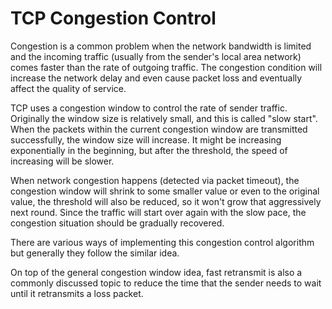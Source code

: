 # TCP Congestion Control

Congestion is a common problem when the network bandwidth is limited and the incoming traffic (usually from the sender's local area network) comes faster than the rate of outgoing traffic. The congestion condition will increase the network delay and even cause packet loss and eventually affect the quality of service.

TCP uses a congestion window to control the rate of sender traffic. Originally the window size is relatively small, and this is called "slow start". When the packets within the current congestion window are transmitted successfully, the window size will increase. It might be increasing exponentially in the beginning, but after the threshold, the speed of increasing will be slower.

When network congestion happens (detected via packet timeout), the congestion window will shrink to some smaller value or even to the original value, the threshold will also be reduced, so it won't grow that aggressively next round. Since the traffic will start over again with the slow pace, the congestion situation should be gradually recovered.

There are various ways of implementing this congestion control algorithm but generally they follow the similar idea.

On top of the general congestion window idea, fast retransmit is also a commonly discussed topic to reduce the time that the sender needs to wait until it retransmits a loss packet.

